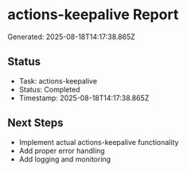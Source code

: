 # actions-keepalive Report

Generated: 2025-08-18T14:17:38.865Z

## Status
- Task: actions-keepalive
- Status: Completed
- Timestamp: 2025-08-18T14:17:38.865Z

## Next Steps
- Implement actual actions-keepalive functionality
- Add proper error handling
- Add logging and monitoring
